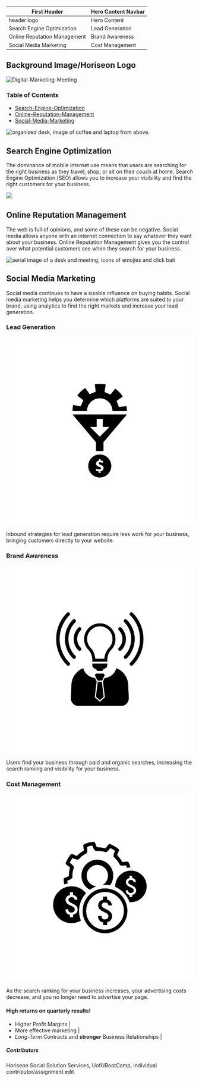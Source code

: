 | First Header | Hero Content Navbar |
| ------------ | ------------------- |
| header logo  | Hero Content |
|Search Engine Optimization| Lead Generation |
|Online Reputation Management| Brand Awareness |
|Social Media Marketing| Cost Management |

## Background Image/Horiseon Logo
![Digital-Marketing-Meeting](digital-marketing-meeting.jpg)
### Table of Contents
* [Search-Engine-Optimization](#search-engine-optimization)
* [Online-Reputation-Management](#online-reputation-management)
* [Social-Media-Marketing](#social-media-marketing)

<img src="search-engine-optimization.jpg" alt="organized desk, image of coffee and laptop from above."
                class="float-left" />
            <h2>Search Engine Optimization</h2>
            <p>
                The dominance of mobile internet use means that users are searching for the right business as they
                travel, shop, or sit on their couch at home. Search Engine Optimization (SEO) allows you to increase
                your visibility and find the right customers for your business.
            </p>
        </div>
        <!--Toggle Navigation to Online Reputation Management-->
        <div id="online-reputation-management" alt="image of chart displayed on laptop" class="online-reputation-management">
            <img src="online-reputation-management.jpg" class="float-right" />
            <h2>Online Reputation Management</h2>
            <p>
                The web is full of opinions, and some of these can be negative. Social media allows anyone with an
                internet connection to say whatever they want about your business. Online Reputation Management gives
                you the control over what potential customers see when they search for your business.
            </p>
        </div>
        <!--Toggle Navigation to Social Media Marketing-->
        <div id="social-media-marketing" class="social-media-marketing">
            <img src="social-media-marketing.jpg" alt="aerial image of a desk and meeting, icons of emojies and click bait" class="float-left" />
            <h2>Social Media Marketing</h2>
            <p>
                Social media continues to have a sizable influence on buying habits. Social media marketing helps you
                determine which platforms are suited to your brand, using analytics to find the right markets and
                increase your lead generation.
            </p>
        </div>
    </div>
    <div class="benefits">
        <div class="benefit-lead">
            <h3>Lead Generation</h3>
            <img src="lead-generation.png" alt="b&w icon of profit generation"></img>
            <p>
                Inbound strategies for lead generation require less work for your business, bringing customers directly
                to your website.
            </p>
        </div>
        <div class="benefit-brand">
            <h3>Brand Awareness</h3>
            <img src="brand-awareness.png" alt="b&w icon of a lightbulb implying awareness/accessibility"></img>
            <p>
                Users find your business through paid and organic searches, increasing the search ranking and visibility
                for your business.
            </p>
        </div>
        <div class="benefit-cost">
            <h3>Cost Management</h3>
            <img src="cost-management.png" alt="b&w icon of american currency"></img>
            <p>
                As the search ranking for your business increases, your advertising costs decrease, and you no longer
                need to advertise your page.
            </p>
        </div>
    </div>
    </section>
#### High returns on quarterly results!

* Higher Profit Margins |
* More effective marketing |
* *Long-Term* Contracts and **stronger** Business Relationships |

##### Contributors
Horiseon Social Solution Services, UofUBootCamp, individual contributor/assignment edit